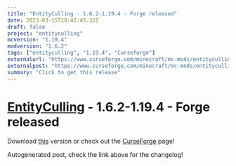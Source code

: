 ```yaml
---
title: "EntityCulling - 1.6.2-1.19.4 - Forge released"
date: 2023-03-15T20:42:45.32Z
draft: false
project: "entityculling"
mcversion: "1.19.4"
modversion: "1.6.2"
tags: ["entityculling", "1.19.4", "Curseforge"]
externalurl: "https://www.curseforge.com/minecraft/mc-mods/entityculling/files/4439585"
externalpost: "https://www.curseforge.com/minecraft/mc-mods/entityculling/files/4439585"
summary: "Click to get this release"
---
```

# [EntityCulling](/project/entityculling) - 1.6.2-1.19.4 - Forge released
Download [this](https://www.curseforge.com/minecraft/mc-mods/entityculling/files/4439585) version or check out the [CurseForge](https://www.curseforge.com/minecraft/mc-mods/entityculling) page!

Autogenerated post, check the link above for the changelog!
